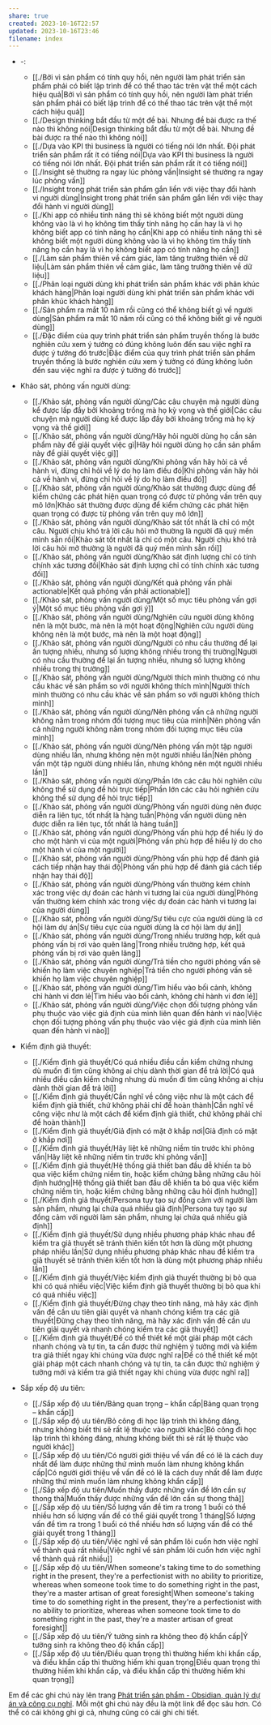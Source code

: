 ```yaml
---
share: true
created: 2023-10-16T22:57
updated: 2023-10-16T23:46
filename: index
---
```


- \-: 
    - [[./Bởi vì sản phẩm có tính quy hồi, nên người làm phát triển sản phẩm phải có biết lập trình để có thể thao tác trên vật thể một cách hiệu quả|Bởi vì sản phẩm có tính quy hồi, nên người làm phát triển sản phẩm phải có biết lập trình để có thể thao tác trên vật thể một cách hiệu quả]]
    - [[./Design thinking bắt đầu từ một đề bài. Nhưng đề bài được ra thế nào thì không nói|Design thinking bắt đầu từ một đề bài. Nhưng đề bài được ra thế nào thì không nói]]
    - [[./Dựa vào KPI thì business là người có tiếng nói lớn nhất. Đội phát triển sản phẩm rất ít có tiếng nói|Dựa vào KPI thì business là người có tiếng nói lớn nhất. Đội phát triển sản phẩm rất ít có tiếng nói]]
    - [[./Insight sẽ thường ra ngay lúc phỏng vấn|Insight sẽ thường ra ngay lúc phỏng vấn]]
    - [[./Insight trong phát triển sản phẩm gắn liền với việc thay đổi hành vi người dùng|Insight trong phát triển sản phẩm gắn liền với việc thay đổi hành vi người dùng]]
    - [[./Khi app có nhiều tính năng thì sẽ không biết một người dùng không vào là vì họ không tìm thấy tính năng họ cần hay là vì họ không biết app có tính năng họ cần|Khi app có nhiều tính năng thì sẽ không biết một người dùng không vào là vì họ không tìm thấy tính năng họ cần hay là vì họ không biết app có tính năng họ cần]]
    - [[./Làm sản phẩm thiên về cảm giác, làm tăng trưởng thiên về dữ liệu|Làm sản phẩm thiên về cảm giác, làm tăng trưởng thiên về dữ liệu]]
    - [[./Phân loại người dùng khi phát triển sản phẩm khác với phân khúc khách hàng|Phân loại người dùng khi phát triển sản phẩm khác với phân khúc khách hàng]]
    - [[./Sản phẩm ra mắt 10 năm rồi cũng có thể không biết gì về người dùng|Sản phẩm ra mắt 10 năm rồi cũng có thể không biết gì về người dùng]]
    - [[./Đặc điểm của quy trình phát triển sản phẩm truyền thống là bước nghiên cứu xem ý tưởng có đúng không luôn đến sau việc nghĩ ra được ý tưởng đó trước|Đặc điểm của quy trình phát triển sản phẩm truyền thống là bước nghiên cứu xem ý tưởng có đúng không luôn đến sau việc nghĩ ra được ý tưởng đó trước]]

- Khảo sát, phỏng vấn người dùng: 
    - [[./Khảo sát, phỏng vấn người dùng/Các câu chuyện mà người dùng kể được lấp đầy bởi khoảng trống mà họ kỳ vọng và thế giới|Các câu chuyện mà người dùng kể được lấp đầy bởi khoảng trống mà họ kỳ vọng và thế giới]]
    - [[./Khảo sát, phỏng vấn người dùng/Hãy hỏi người dùng họ cần sản phẩm này để giải quyết việc gì|Hãy hỏi người dùng họ cần sản phẩm này để giải quyết việc gì]]
    - [[./Khảo sát, phỏng vấn người dùng/Khi phỏng vấn hãy hỏi cả về hành vi, đừng chỉ hỏi về lý do họ làm điều đó|Khi phỏng vấn hãy hỏi cả về hành vi, đừng chỉ hỏi về lý do họ làm điều đó]]
    - [[./Khảo sát, phỏng vấn người dùng/Khảo sát thường được dùng để kiểm chứng các phát hiện quan trọng có được từ phỏng vấn trên quy mô lớn|Khảo sát thường được dùng để kiểm chứng các phát hiện quan trọng có được từ phỏng vấn trên quy mô lớn]]
    - [[./Khảo sát, phỏng vấn người dùng/Khảo sát tốt nhất là chỉ có một câu. Người chịu khó trả lời câu hỏi mở thường là người đã quý mến mình sẵn rồi|Khảo sát tốt nhất là chỉ có một câu. Người chịu khó trả lời câu hỏi mở thường là người đã quý mến mình sẵn rồi]]
    - [[./Khảo sát, phỏng vấn người dùng/Khảo sát định lượng chỉ có tính chính xác tương đối|Khảo sát định lượng chỉ có tính chính xác tương đối]]
    - [[./Khảo sát, phỏng vấn người dùng/Kết quả phỏng vấn phải actionable|Kết quả phỏng vấn phải actionable]]
    - [[./Khảo sát, phỏng vấn người dùng/Một số mục tiêu phỏng vấn gợi ý|Một số mục tiêu phỏng vấn gợi ý]]
    - [[./Khảo sát, phỏng vấn người dùng/Nghiên cứu người dùng không nên là một bước, mà nên là một hoạt động|Nghiên cứu người dùng không nên là một bước, mà nên là một hoạt động]]
    - [[./Khảo sát, phỏng vấn người dùng/Người có nhu cầu thường để lại ấn tượng nhiều, nhưng số lượng không nhiều trong thị trường|Người có nhu cầu thường để lại ấn tượng nhiều, nhưng số lượng không nhiều trong thị trường]]
    - [[./Khảo sát, phỏng vấn người dùng/Người thích mình thường có nhu cầu khác về sản phẩm so với người không thích mình|Người thích mình thường có nhu cầu khác về sản phẩm so với người không thích mình]]
    - [[./Khảo sát, phỏng vấn người dùng/Nên phỏng vấn cả những người không nằm trong nhóm đối tượng mục tiêu của mình|Nên phỏng vấn cả những người không nằm trong nhóm đối tượng mục tiêu của mình]]
    - [[./Khảo sát, phỏng vấn người dùng/Nên phỏng vấn một tập người dùng nhiều lần, nhưng không nên một người nhiều lần|Nên phỏng vấn một tập người dùng nhiều lần, nhưng không nên một người nhiều lần]]
    - [[./Khảo sát, phỏng vấn người dùng/Phần lớn các câu hỏi nghiên cứu không thể sử dụng để hỏi trực tiếp|Phần lớn các câu hỏi nghiên cứu không thể sử dụng để hỏi trực tiếp]]
    - [[./Khảo sát, phỏng vấn người dùng/Phỏng vấn người dùng nên được diễn ra liên tục, tốt nhất là hàng tuần|Phỏng vấn người dùng nên được diễn ra liên tục, tốt nhất là hàng tuần]]
    - [[./Khảo sát, phỏng vấn người dùng/Phỏng vấn phù hợp để hiểu lý do cho một hành vi của một người|Phỏng vấn phù hợp để hiểu lý do cho một hành vi của một người]]
    - [[./Khảo sát, phỏng vấn người dùng/Phỏng vấn phù hợp để đánh giá cách tiếp nhận hay thái độ|Phỏng vấn phù hợp để đánh giá cách tiếp nhận hay thái độ]]
    - [[./Khảo sát, phỏng vấn người dùng/Phỏng vấn thường kém chính xác trong việc dự đoán các hành vi tương lai của người dùng|Phỏng vấn thường kém chính xác trong việc dự đoán các hành vi tương lai của người dùng]]
    - [[./Khảo sát, phỏng vấn người dùng/Sự tiêu cực của người dùng là cơ hội làm dự án|Sự tiêu cực của người dùng là cơ hội làm dự án]]
    - [[./Khảo sát, phỏng vấn người dùng/Trong nhiều trường hợp, kết quả phỏng vấn bị rơi vào quên lãng|Trong nhiều trường hợp, kết quả phỏng vấn bị rơi vào quên lãng]]
    - [[./Khảo sát, phỏng vấn người dùng/Trả tiền cho người phỏng vấn sẽ khiến họ làm việc chuyên nghiệp|Trả tiền cho người phỏng vấn sẽ khiến họ làm việc chuyên nghiệp]]
    - [[./Khảo sát, phỏng vấn người dùng/Tìm hiểu vào bối cảnh, không chỉ hành vi đơn lẻ|Tìm hiểu vào bối cảnh, không chỉ hành vi đơn lẻ]]
    - [[./Khảo sát, phỏng vấn người dùng/Việc chọn đối tượng phỏng vấn phụ thuộc vào việc giả định của mình liên quan đến hành vi nào|Việc chọn đối tượng phỏng vấn phụ thuộc vào việc giả định của mình liên quan đến hành vi nào]]

- Kiểm định giả thuyết: 
    - [[./Kiểm định giả thuyết/Có quá nhiều điều cần kiểm chứng nhưng dù muốn đi tìm cũng không ai chịu dành thời gian để trả lời|Có quá nhiều điều cần kiểm chứng nhưng dù muốn đi tìm cũng không ai chịu dành thời gian để trả lời]]
    - [[./Kiểm định giả thuyết/Cần nghĩ về công việc như là một cách để kiểm định giả thiết, chứ không phải chỉ để hoàn thành|Cần nghĩ về công việc như là một cách để kiểm định giả thiết, chứ không phải chỉ để hoàn thành]]
    - [[./Kiểm định giả thuyết/Giả định có mặt ở khắp nơi|Giả định có mặt ở khắp nơi]]
    - [[./Kiểm định giả thuyết/Hãy liệt kê những niềm tin trước khi phỏng vấn|Hãy liệt kê những niềm tin trước khi phỏng vấn]]
    - [[./Kiểm định giả thuyết/Hệ thống giả thiết ban đầu dễ khiến ta bỏ qua việc kiểm chứng niềm tin, hoặc kiểm chứng bằng những câu hỏi định hướng|Hệ thống giả thiết ban đầu dễ khiến ta bỏ qua việc kiểm chứng niềm tin, hoặc kiểm chứng bằng những câu hỏi định hướng]]
    - [[./Kiểm định giả thuyết/Persona tuy tạo sự đồng cảm với người làm sản phẩm, nhưng lại chứa quá nhiều giả định|Persona tuy tạo sự đồng cảm với người làm sản phẩm, nhưng lại chứa quá nhiều giả định]]
    - [[./Kiểm định giả thuyết/Sử dụng nhiều phương pháp khác nhau để kiểm tra giả thuyết sẽ tránh thiên kiến tốt hơn là dùng một phương pháp nhiều lần|Sử dụng nhiều phương pháp khác nhau để kiểm tra giả thuyết sẽ tránh thiên kiến tốt hơn là dùng một phương pháp nhiều lần]]
    - [[./Kiểm định giả thuyết/Việc kiểm định giả thuyết thường bị bỏ qua khi có quá nhiều việc|Việc kiểm định giả thuyết thường bị bỏ qua khi có quá nhiều việc]]
    - [[./Kiểm định giả thuyết/Đừng chạy theo tính năng, mà hãy xác định vấn đề cần ưu tiên giải quyết và nhanh chóng kiểm tra các giả thuyết|Đừng chạy theo tính năng, mà hãy xác định vấn đề cần ưu tiên giải quyết và nhanh chóng kiểm tra các giả thuyết]]
    - [[./Kiểm định giả thuyết/Để có thể thiết kế một giải pháp một cách nhanh chóng và tự tin, ta cần được thử nghiệm ý tưởng mới và kiểm tra giả thiết ngay khi chúng vừa được nghĩ ra|Để có thể thiết kế một giải pháp một cách nhanh chóng và tự tin, ta cần được thử nghiệm ý tưởng mới và kiểm tra giả thiết ngay khi chúng vừa được nghĩ ra]]

- Sắp xếp độ ưu tiên: 
    - [[./Sắp xếp độ ưu tiên/Bảng quan trọng – khẩn cấp|Bảng quan trọng – khẩn cấp]]
    - [[./Sắp xếp độ ưu tiên/Bỏ công đi học lập trình thì không đáng, nhưng không biết thì sẽ rất lệ thuộc vào người khác|Bỏ công đi học lập trình thì không đáng, nhưng không biết thì sẽ rất lệ thuộc vào người khác]]
    - [[./Sắp xếp độ ưu tiên/Có người giới thiệu về vấn đề có lẽ là cách duy nhất để làm được những thứ mình muốn làm nhưng không khẩn cấp|Có người giới thiệu về vấn đề có lẽ là cách duy nhất để làm được những thứ mình muốn làm nhưng không khẩn cấp]]
    - [[./Sắp xếp độ ưu tiên/Muốn thấy được những vấn đề lớn cần sự thong thả|Muốn thấy được những vấn đề lớn cần sự thong thả]]
    - [[./Sắp xếp độ ưu tiên/Số lượng vấn đề tìm ra trong 1 buổi có thể nhiều hơn số lượng vấn đề có thể giải quyết trong 1 tháng|Số lượng vấn đề tìm ra trong 1 buổi có thể nhiều hơn số lượng vấn đề có thể giải quyết trong 1 tháng]]
    - [[./Sắp xếp độ ưu tiên/Việc nghĩ về sản phẩm lôi cuốn hơn việc nghĩ về thành quả rất nhiều|Việc nghĩ về sản phẩm lôi cuốn hơn việc nghĩ về thành quả rất nhiều]]
    - [[./Sắp xếp độ ưu tiên/When someone's taking time to do something right in the present, they're a perfectionist with no ability to prioritize, whereas when someone took time to do something right in the past, they're a master artisan of great foresight|When someone's taking time to do something right in the present, they're a perfectionist with no ability to prioritize, whereas when someone took time to do something right in the past, they're a master artisan of great foresight]]
    - [[./Sắp xếp độ ưu tiên/Ý tưởng sinh ra không theo độ khẩn cấp|Ý tưởng sinh ra không theo độ khẩn cấp]]
    - [[./Sắp xếp độ ưu tiên/Điều quan trọng thì thường hiếm khi khẩn cấp, và điều khẩn cấp thì thường hiếm khi quan trọng|Điều quan trọng thì thường hiếm khi khẩn cấp, và điều khẩn cấp thì thường hiếm khi quan trọng]]



Em để các ghi chú này lên trang [Phát triển sản phẩm - Obsidian, quản lý dự án và công cụ nghĩ](https://obsidian.quảcầu.cc/%E2%9A%A1hi%E1%BB%83u%20bi%E1%BA%BFt%20s%C3%A2u/qu%E1%BA%A3n%20l%C3%BD%20d%E1%BB%B1%20%C3%A1n,%20ph%C3%A1t%20tri%E1%BB%83n%20s%E1%BA%A3n%20ph%E1%BA%A9m,%20x%C3%A2y%20d%E1%BB%B1ng%20t%E1%BB%95%20ch%E1%BB%A9c/ph%C3%A1t%20tri%E1%BB%83n%20s%E1%BA%A3n%20ph%E1%BA%A9m/ph%C3%A1t%20tri%E1%BB%83n%20s%E1%BA%A3n%20ph%E1%BA%A9m/?utm_source=F+G+%C2%BB+Product+Maker+Vietnam&utm_medium=social&utm_campaign=Tr%E1%BA%A5n+K%E1%BB%B3). Mỗi một ghi chú này đều là một link để đọc sâu hơn. Có thể có cái không ghi gì cả, nhưng cũng có cái ghi chi tiết. 